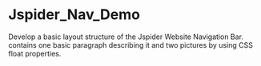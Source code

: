 # Jspider_Nav_Demo
Develop a basic layout structure of the Jspider Website Navigation Bar. contains one basic paragraph describing it and two pictures by using CSS float properties.
